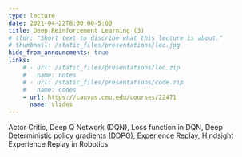 ```yaml
---
type: lecture
date: 2021-04-22T8:00:00-5:00
title: Deep Reinforcement Learning (3)
# tldr: "Short text to discribe what this lecture is about."
# thumbnail: /static_files/presentations/lec.jpg
hide_from_announcments: true
links: 
    # - url: /static_files/presentations/lec.zip
    #   name: notes
    # - url: /static_files/presentations/code.zip
    #   name: codes
    - url: https://canvas.cmu.edu/courses/22471
      name: slides
---
```

Actor Critic, Deep Q Network (DQN), Loss function in DQN, Deep Deterministic policy gradients (DDPG), Experience Replay, Hindsight Experience Replay in Robotics